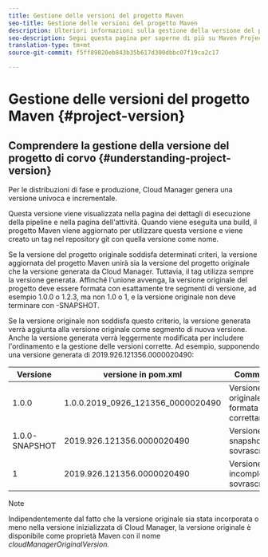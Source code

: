 ```yaml
---
title: Gestione delle versioni del progetto Maven
seo-title: Gestione delle versioni del progetto Maven
description: Ulteriori informazioni sulla gestione della versione del progetto Paradiso.
seo-description: Segui questa pagina per saperne di più su Maven Project Version Handling
translation-type: tm+mt
source-git-commit: f5ff89820eb843b35b617d300dbbc07f19ca2c17

---
```



# Gestione delle versioni del progetto Maven {#project-version}

## Comprendere la gestione della versione del progetto di corvo {#understanding-project-version}

Per le distribuzioni di fase e produzione, Cloud Manager genera una versione univoca e incrementale.

Questa versione viene visualizzata nella pagina dei dettagli di esecuzione della pipeline e nella pagina dell'attività. Quando viene eseguita una build, il progetto Maven viene aggiornato per utilizzare questa versione e viene creato un tag nel repository git con quella versione come nome.

Se la versione del progetto originale soddisfa determinati criteri, la versione aggiornata del progetto Maven unirà sia la versione del progetto originale che la versione generata da Cloud Manager. Tuttavia, il tag utilizza sempre la versione generata. Affinché l'unione avvenga, la versione originale del progetto deve essere formata con esattamente tre segmenti di versione, ad esempio 1.0.0 o 1.2.3, ma non 1.0 o 1, e la versione originale non deve terminare con -SNAPSHOT.

Se la versione originale non soddisfa questo criterio, la versione generata verrà aggiunta alla versione originale come segmento di nuova versione. Anche la versione generata verrà leggermente modificata per includere l'ordinamento e la gestione delle versioni corrette. Ad esempio, supponendo una versione generata di 2019.926.121356.0000020490:

| **Versione** | **versione in pom.xml** | **Commento** |
|---|---|---|
| 1.0.0 | 1.0.0.2019_0926_121356_0000020490 | Versione originale formata correttamente |
| 1.0.0-SNAPSHOT | 2019.926.121356.0000020490 | Versione snapshot, sovrascritta |
| 1 | 2019.926.121356.0000020490 | Versione incompleta, sovrascritta |

>[!NOTE]
>
>Indipendentemente dal fatto che la versione originale sia stata incorporata o meno nella versione inizializzata di Cloud Manager, la versione originale è disponibile come proprietà Maven con il nome *cloudManagerOriginalVersion.*
